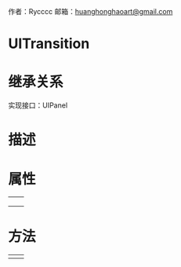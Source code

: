 作者：Rycccc     邮箱：huanghonghaoart@gmail.com

# UITransition

# 继承关系

实现接口：UIPanel

# 描述



# **属性**

|      |      |
| ---- | ---- |
|      |      |
|      |      |
|      |      |

# **方法**

|      |      |
| ---- | ---- |
|      |      |


